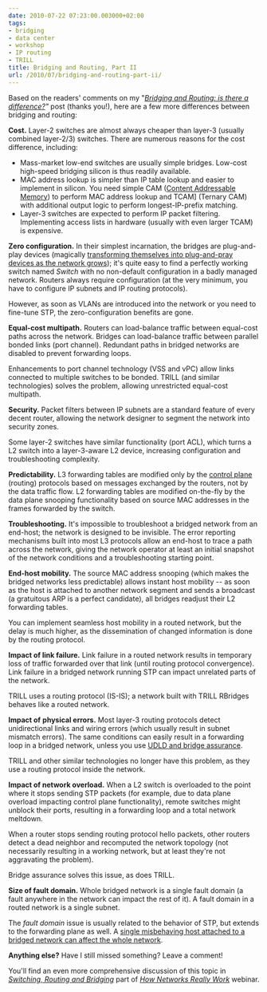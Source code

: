 ```yaml
---
date: 2010-07-22 07:23:00.003000+02:00
tags:
- bridging
- data center
- workshop
- IP routing
- TRILL
title: Bridging and Routing, Part II
url: /2010/07/bridging-and-routing-part-ii/
---
```

Based on the readers' comments on my "[*Bridging and Routing: is there a difference?*](/2010/07/bridging-and-routing-is-there/)*"* post (thanks you!), here are a few more differences between bridging and routing:

**Cost.** Layer-2 switches are almost always cheaper than layer-3 (usually combined layer-2/3) switches. There are numerous reasons for the cost difference, including:
<!--more-->
-   Mass-market low-end switches are usually simple bridges. Low-cost high-speed bridging silicon is thus readily available.
-   MAC address lookup is simpler than IP table lookup and easier to implement in silicon. You need simple CAM ([Content Addressable Memory](http://en.wikipedia.org/wiki/Content-addressable_memory)) to perform MAC address lookup and TCAM] (Ternary CAM) with additional output logic to perform longest-IP-prefix matching.
-   Layer-3 switches are expected to perform IP packet filtering. Implementing access lists in hardware (usually with even larger TCAM) is expensive.

**Zero configuration.** In their simplest incarnation, the bridges are plug-and-play devices (magically [transforming themselves into plug-and-pray devices as the network grows](/2009/12/ten-steps-of-small-lan-design/)); it's quite easy to find a perfectly working switch named *Switch* with no non-default configuration in a badly managed network. Routers always require configuration (at the very minimum, you have to configure IP subnets and IP routing protocols).

However, as soon as VLANs are introduced into the network or you need to fine-tune STP, the zero-configuration benefits are gone.

**Equal-cost multipath.** Routers can load-balance traffic between equal-cost paths across the network. Bridges can load-balance traffic between parallel bonded links (port channel). Redundant paths in bridged networks are disabled to prevent forwarding loops.

Enhancements to port channel technology (VSS and vPC) allow links connected to multiple switches to be bonded. TRILL (and similar technologies) solves the problem, allowing unrestricted equal-cost multipath.

**Security.** Packet filters between IP subnets are a standard feature of every decent router, allowing the network designer to segment the network into security zones.

Some layer-2 switches have similar functionality (port ACL), which turns a L2 switch into a layer-3-aware L2 device, increasing configuration and troubleshooting complexity.

**Predictability.** L3 forwarding tables are modified only by the [control plane](/2013/08/management-control-and-data-planes-in/) (routing) protocols based on messages exchanged by the routers, not by the data traffic flow. L2 forwarding tables are modified on-the-fly by the data plane snooping functionality based on source MAC addresses in the frames forwarded by the switch.

**Troubleshooting.** It's impossible to troubleshoot a bridged network from an end-host; the network is designed to be invisible. The error reporting mechanisms built into most L3 protocols allow an end-host to trace a path across the network, giving the network operator at least an initial snapshot of the network conditions and a troubleshooting starting point.

**End-host mobility.** The source MAC address snooping (which makes the bridged networks less predictable) allows instant host mobility -- as soon as the host is attached to another network segment and sends a broadcast (a gratuitous ARP is a perfect candidate), all bridges readjust their L2 forwarding tables.

You can implement seamless host mobility in a routed network, but the delay is much higher, as the dissemination of changed information is done by the routing protocol.

**Impact of link failure.** Link failure in a routed network results in temporary loss of traffic forwarded over that link (until routing protocol convergence). Link failure in a bridged network running STP can impact unrelated parts of the network.

TRILL uses a routing protocol (IS-IS); a network built with TRILL RBridges behaves like a routed network.

**Impact of** **physical errors.** Most layer-3 routing protocols detect unidirectional links and wiring errors (which usually result in subnet mismatch errors). The same conditions can easily result in a forwarding loop in a bridged network, unless you use [UDLD and bridge assurance](http://www.netcordia.com/community/blogs/terrys_blog/archive/2010/01/06/what-is-bridge-assurance.aspx).

TRILL and other similar technologies no longer have this problem, as they use a routing protocol inside the network.

**Impact of network overload.** When a L2 switch is overloaded to the point where it stops sending STP packets (for example, due to data plane overload impacting control plane functionality), remote switches might unblock their ports, resulting in a forwarding loop and a total network meltdown.

When a router stops sending routing protocol hello packets, other routers detect a dead neighbor and recomputed the network topology (not necessarily resulting in a working network, but at least they're not aggravating the problem).

Bridge assurance solves this issue, as does TRILL.

**Size of fault domain.** Whole bridged network is a single fault domain (a fault anywhere in the network can impact the rest of it). A fault domain in a routed network is a single subnet.

The *fault domain* issue is usually related to the behavior of STP, but extends to the forwarding plane as well. A [single misbehaving host attached to a bridged network can affect the whole network](/2012/05/layer-2-network-is-single-failure/).

**Anything else?** Have I still missed something? Leave a comment!

You'll find an even more comprehensive discussion of this topic in *[Switching, Routing and Bridging](https://my.ipspace.net/bin/list?id=Net101#SWITCH)* part of *[How Networks Really Work](https://www.ipspace.net/How_Networks_Really_Work)* webinar.
